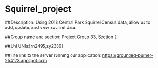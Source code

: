 # Squirrel_project
##Description:
Using 2018 Central Park Squirrel Census data, allow  us to add, update, and view squirrel data.

##Group name and section:
Project Group 33, Section 2

##Uni
UNIs:[rn2495,zy2389]

##The link to the server running our application:
https://grounded-burner-254123.appspot.com

